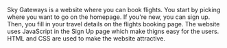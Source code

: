 Sky Gateways is a website where you can book flights. You start by picking where you want to go on the homepage. If you're new, you can sign up. Then, you fill in your travel details on the flights booking page. The website uses JavaScript in the Sign Up page which make thigns easy for the users. HTML and CSS are used to make the website attractive.
